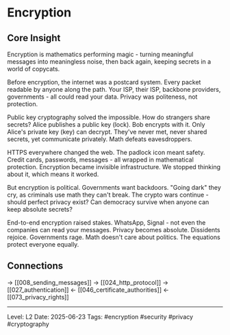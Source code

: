 # Encryption

## Core Insight
Encryption is mathematics performing magic - turning meaningful messages into meaningless noise, then back again, keeping secrets in a world of copycats.

Before encryption, the internet was a postcard system. Every packet readable by anyone along the path. Your ISP, their ISP, backbone providers, governments - all could read your data. Privacy was politeness, not protection.

Public key cryptography solved the impossible. How do strangers share secrets? Alice publishes a public key (lock). Bob encrypts with it. Only Alice's private key (key) can decrypt. They've never met, never shared secrets, yet communicate privately. Math defeats eavesdroppers.

HTTPS everywhere changed the web. The padlock icon meant safety. Credit cards, passwords, messages - all wrapped in mathematical protection. Encryption became invisible infrastructure. We stopped thinking about it, which means it worked.

But encryption is political. Governments want backdoors. "Going dark" they cry, as criminals use math they can't break. The crypto wars continue - should perfect privacy exist? Can democracy survive when anyone can keep absolute secrets?

End-to-end encryption raised stakes. WhatsApp, Signal - not even the companies can read your messages. Privacy becomes absolute. Dissidents rejoice. Governments rage. Math doesn't care about politics. The equations protect everyone equally.

## Connections
→ [[008_sending_messages]]
→ [[024_http_protocol]]
→ [[027_authentication]]
← [[046_certificate_authorities]]
← [[073_privacy_rights]]

---
Level: L2
Date: 2025-06-23
Tags: #encryption #security #privacy #cryptography